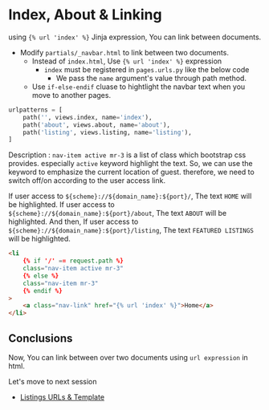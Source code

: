 # Index, About & Linking

using `{% url 'index' %}` Jinja expression, You can link between documents.

- Modify `partials/_navbar.html` to link between two documents.
  - Instead of `index.html`, Use `{% url 'index' %}` expression
    - `index` must be registered in `pages.urls.py` like the below code
      - We pass the `name` argument's value through path method.
  - Use `if-else-endif` cluase to hightlight the navbar text when you move to another pages.

```python
urlpatterns = [
    path('', views.index, name='index'),
    path('about', views.about, name='about'),
    path('listing', views.listing, name='listing'),
]
```

Description : `nav-item active mr-3` is a list of class which bootstrap css provides. especially `active` keyword highlight the text. So, we can use the keyword to emphasize the current location of guest. therefore, we need to switch off/on according to the user access link.

If user access to `${scheme}://${domain_name}:${port}/`, The text `HOME` will be highlighted.
If user access to `${scheme}://${domain_name}:${port}/about`, The text `ABOUT` will be highlighted.
And then, If user access to `${scheme}://${domain_name}:${port}/listing`, The text `FEATURED LISTINGS` will be highlighted.

```html
<li
    {% if '/' == request.path %}
    class="nav-item active mr-3"
    {% else %}
    class="nav-item mr-3"
    {% endif %}
>
    <a class="nav-link" href="{% url 'index' %}">Home</a>
</li>
```

## Conclusions

Now, You can link between over two documents using `url expression` in html.

Let's move to next session

- [Listings URLs & Template][1]

<!-- Reference Links -->

[1]: ./DAY-5.md "Listings URLs & Template"
